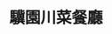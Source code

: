 ---
title: "驥園川菜餐廳"
description: "驥園川菜餐廳"
layout: shop
keywords:
  - 美食競賽
  - 台灣美食
  - 美食精選
datePublished: "2025-06-30"
dateModified: "2025-07-07"
city: "台北市"
district: "大安區"
address: "台北市大安區敦化南路1段324號B1"
phone: "0227083110"
geo: "25.035319254473286, 121.54846532286291"
google_map: "https://maps.app.goo.gl/wGUGyETnmYnEWYwd8"
footinder: "https://footinder.com.tw/%E5%8F%B0%E5%8C%97%E5%B8%82%E5%A4%A7%E5%AE%89%E5%8D%80/32970/"
official: ""
award:
  - name: "500盤"
    year: "2024"
    entries:
      - dishes:
          - "砂鍋土雞湯"

---